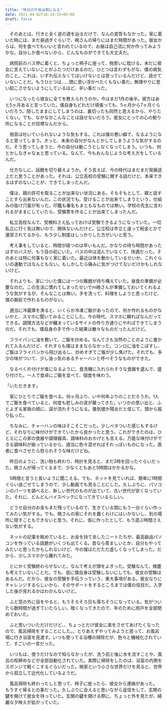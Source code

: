 ```yaml
---
title: "休日の午後は暇になる"
date: 2021-04-02T16:14:15+09:00
draft: false
---
```


　そのあとは、行きと全く逆の道を辿るだけで、なんの変哲もなかった。家に着いた時には、まだ昼過ぎぐらいで、暁さんの帰りにはまだ時間があった。彼女からは、何を食べてもいいと言われているので、お昼は自己流に何か作ってみようかな。自分しか食べないから、どんなものができても大丈夫だ。

　病院前のバス停に着くと、ちょっと椅子に座って、物思いに耽ける。未だに彼女に言えていないことがふたつだけあるのだ。ひとつは言わずもがな、僕の病気のこと。これは、いずれ伝えなくてはいけないとは思っているんだけど、話せていないことだ。もうひとつは......頭に思い浮かべたくもない事だ。無理やりに思い起こさせないようにしているほど、辛い事だった。

　いつになったら彼女に全てを教えられうのか。今はまだ1月の後半。彼方はあと5ヶ月あると言っていた。僕自身もどれだけ頑張っても、5ヶ月から7ヶ月ぐらいだろう。隠したままにしてしまうのは、裏切ったも同然と思えるから、やりたくない。でも、なかなかこんなことは話せないだろう。彼女にとっての心の拠り所になることが目標なんだから。

　弱音は吐いていられないような気もする。これは僕の悪い癖で、なるようになると思ってしまう。きっと、未来の自分がなんとかしてしまうような気がするのだ。そう思ってしまうと、今の自分は動こうとしなくなってしまう。いつも、何とかしなきゃなぁと思っている。なんて、今もおんなじような考え方をしているんだ。

　仕方なしに、話題を切り替えようか。そう言えば、今の時代はまだまだ発展途上だと思うことがあった。それは、公立高校の受験に関する話だけど、本来できるはずのないことが、できてしまったんだ。

　僕は、親の許可を取ることが出来ない状況にある。そもそもとして、親と話すことすら出来ないんだ。この状況でも、受けることが出来てしまうという、仕組みの抜け穴亜が有った。印鑑も署名もまともなものでは無い。学校の先生に言われるがままにしていたら、受験票を作ることが出来てしまったんだ。

　私立高校なんて、受検料さえ払っておけば受験できるようになっていた。一切私立に行く気は無いので、関係ないんだけど。公立校は市立と違って税金とかで運営されてるから、もう少し制度はしっかりした方がいいと思う。

　考え事をしていると、時間が経つのは早いもんだ。かなりの待ち時間があったはずのバスが、もう目の前にいた。バスの中は混んでいなくて、快適だった。そのあとは特に何事もなく家に着いた。最近は体を動かしているせいか、これぐらいの運動ではなんともない。もしかしたら痛みに気がつけてないだけかもしれないけど。

　それよりも、家についた僕には一つの難題が待ち構えていた。昼食の準備が必要なのだ。この生活に慣れてしまったせいでｍ暁さんが準備しておいてくれるような気がするが、そんなことは無い。手を洗って、料理をしようと思ったけど、僕の腕前で作れるものがない。

　適当に冷蔵庫を漁ると、いくらか冷凍ご飯があったので、何か作れるものがないかと、スマホに聞いてみることにした。今の時代、スマホに頼ればなんだってできる。調理方法などが纏まっているサイトの作り方通りにやればできてしまうのだ。それでも、僕自身の手で作った結果は散々なものだったんだけど。

　フライパンに油を敷いて、ご飯を炒める。なんてさも当然のことのように書かれて入るんだけど、それすらも僕はままならなかった。コンロに油をこぼすし、ご飯はフライパンから飛び出るし、炒めすぎてご飯が少し焦げた。それでも、多少の味がついて、少し油っ気のあるチャーハンと呼べそうなものができた。

　なるべく片付けが楽になるように、食洗機に入れられそうな食器を選んで、盛り付けた。一人で食卓にご飯を並べて、個食を味わう。

「いただきます」

　家にひとりでご飯を食べる。何ヶ月ぶり、いや何年ぶりのことだろうか。1人でご飯を食べていると、何度も悲しみの波が襲ってきた。いつかの思い出と、ふとよぎる家族の顔に、涙が流れそうになる。蜃気楼か陽炎だと信じて、頭から振り払った。

　ちなみに、チャーハンの味はそこそこだった。少しベタついた感じもするけど、それなりに味付けができていたから良かったと思う。これができたのは、ひとえにこの家の食器や調理器具、調味料のおかげとも言える。万能な味付けができる調味料が揃っているから、適当に色々混ぜればそれっぽいものになった。医者に食べさせたら怒られそうな味だけどね。

　昨日のように、洗い物も終わり、時計を見ると、まだ2時を回ったぐらいだった。暁さんが帰ってくるまで、少なくともあと5時間はかかるかな。

　5時間と言うと長いように聞こえる。でも、ネットを見ていれば、簡単に1時間ぐらい過ごせてしまうので、少し動画でも見ることにした。久しぶりに、パソコンのパーツを調べると、新しい世代のものが出ていて、古い世代が安くなっていた。それに、どんどんハイスペックになってきているらしい。

　どうせ自分のお金もまだ残っているので、生きている間にもう一台ぐらい作ってみたい気がする。でも、暁さんの家にそれを置くわけにはいかないし、別の場所に隠すこともできないと思う。それに、仮に作ったとして、もう遊ぶ時間さえない気がする。

　ネットの記事を眺めていると、お金を持て余したニートたちが、最高級品パソコンを作っている話題がいくつも出てくる。昔なら羨ましいとか、自分もやってみたいと思ったかもしれないけど、今の僕はただただ虚しくなってしまった。だから、少しスマホから離れてみた。

　とにかく受験終わらせないと。なんて考えが頭をよぎった。受験なんて、微塵も考えていないことだ。でも、仮に僕自身は受験しないにしても、彼女の受験はあるんだ。だから、彼女の受験を手伝うっていう、重大事項がある。彼女なりにチャレンジするらしいから、そのサポートをするところまでは僕の役目だ。入学した後が見れるかはわかんないけど。

　ふと窓の外に目をやると、もうそろそろ日も落ちそうになっている。気がついたら数時間が過ぎていたらしい。暗くなってきたので、年のために雨戸を全部閉めておいた。

　ふと思いついただけだけど、、ちょっとだけ彼女に楽をさせてあげたくなったので、風呂掃除をすることにした。。とりあえずやってみようと思って、お風呂場に行き浴室を見渡す。いつも使ってる浴槽の掃除だが、色々と機械化されていて、すごいの一言だった。

　いつもは、使うだけなので知らなかったが、洗う前と後に水を流すことや、風呂の栓締めなどが全部自動化されていた。実際に掃除をしたのは、浴室の内側をスポンジで軽くこするぐらいだった。暁家という小さな世界だけを見ると、世界から孤立して近代化しているようだ。

　風呂掃除も終わったしと思って、椅子に座ったら、彼女から連絡があった。
もうすぐ帰るとの事だった。久しぶりに会えると思いながら返信をして、玄関の鍵を開けて彼女を待っていた。玄関の鍵を開ける際に、ちょっと外を見たが、綺麗な夕映えが拡がっていた。

